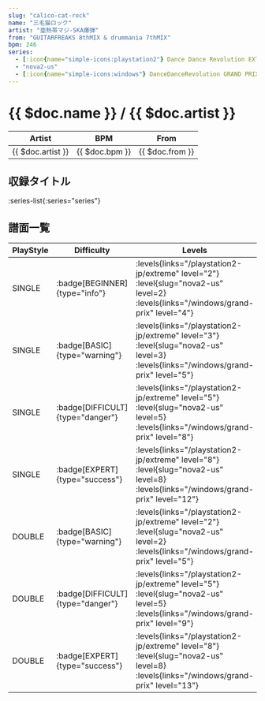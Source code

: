 ```yaml
---
slug: "calico-cat-rock"
name: "三毛猫ロック"
artist: "亜熱帯マジ-SKA爆弾"
from: "GUITARFREAKS 8thMIX & drummania 7thMIX"
bpm: 246
series:
  - [:icon{name="simple-icons:playstation2"} Dance Dance Revolution EXTREME :icon{name="flag:jp-4x3"}](/playstation2-jp/extreme)
  - "nova2-us"
  - [:icon{name="simple-icons:windows"} DanceDanceRevolution GRAND PRIX](/windows/grand-prix)
---
```


# {{ $doc.name }} / {{ $doc.artist }}

|Artist|BPM|From|
|------|---|----|
|{{ $doc.artist }}|{{ $doc.bpm }}|{{ $doc.from }}|

## 収録タイトル

:series-list{:series="series"}

## 譜面一覧

|PlayStyle|Difficulty|Levels|Notes|Movie|
|---------|----------|------|-----|-----|
|SINGLE| :badge[BEGINNER]{type="info"}| :levels{links="/playstation2-jp/extreme" level="2"} :level{slug="nova2-us" level=2}  :levels{links="/windows/grand-prix" level="4"}|110/0||
|SINGLE| :badge[BASIC]{type="warning"}| :levels{links="/playstation2-jp/extreme" level="3"} :level{slug="nova2-us" level=3}  :levels{links="/windows/grand-prix" level="5"}|128/20||
|SINGLE| :badge[DIFFICULT]{type="danger"}| :levels{links="/playstation2-jp/extreme" level="5"} :level{slug="nova2-us" level=5}  :levels{links="/windows/grand-prix" level="8"}|224/4||
|SINGLE| :badge[EXPERT]{type="success"}| :levels{links="/playstation2-jp/extreme" level="8"} :level{slug="nova2-us" level=8}  :levels{links="/windows/grand-prix" level="12"}|314/9||
|DOUBLE| :badge[BASIC]{type="warning"}| :levels{links="/playstation2-jp/extreme" level="2"} :level{slug="nova2-us" level=2}  :levels{links="/windows/grand-prix" level="5"}|141/11||
|DOUBLE| :badge[DIFFICULT]{type="danger"}| :levels{links="/playstation2-jp/extreme" level="5"} :level{slug="nova2-us" level=5}  :levels{links="/windows/grand-prix" level="9"}|247/6||
|DOUBLE| :badge[EXPERT]{type="success"}| :levels{links="/playstation2-jp/extreme" level="8"} :level{slug="nova2-us" level=8}  :levels{links="/windows/grand-prix" level="13"}|313/15||
